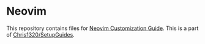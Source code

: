# Neovim

This repository contains files for [Neovim Customization Guide](https://chris1320.github.io/SetupGuides/Text-Editors/Neovim/Neovim). This is a part of [Chris1320/SetupGuides](https://github.com/Chris1320/SetupGuides).
